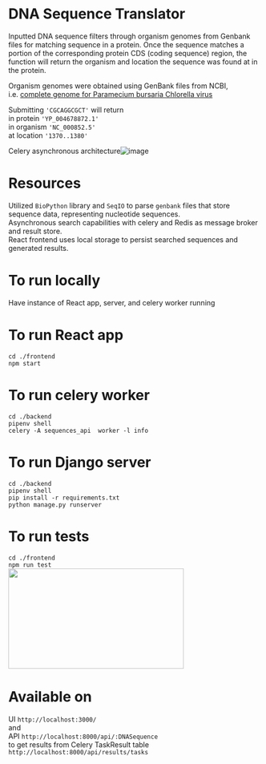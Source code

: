 # DNA Sequence Translator
Inputted DNA sequence filters through organism genomes from Genbank files for matching sequence in a protein. Once the sequence matches a portion of the corresponding protein CDS (coding sequence) region, the function will return the organism and location the sequence was found at in the protein.


Organism genomes were obtained using GenBank files from NCBI, <br/> i.e. [complete genome for Paramecium bursaria Chlorella virus](https://www.ncbi.nlm.nih.gov/nuccore/NC_000852.5)


Submitting ``'CGCAGGCGCT'`` will return <br/> 
in protein ``'YP_004678872.1'`` <br/> 
in organism ``'NC_000852.5'`` <br/>
at location ``'1370..1380'``

Celery asynchronous architecture![image](https://user-images.githubusercontent.com/55855284/147893245-450e234e-c266-462a-b1b0-279c01837733.png)


# Resources
Utilized `BioPython` library and `SeqIO` to parse `genbank` files that store sequence data, representing nucleotide sequences. <br/> 
Asynchronous search capabilities with celery and Redis as message broker and result store. <br/> 
React frontend uses local storage to persist searched sequences and generated results.

# To run locally
Have instance of React app, server, and celery worker running

# To run React app
``cd ./frontend`` <br/>
``npm start``

# To run celery worker
``cd ./backend`` <br/>
``pipenv shell`` <br/>
``celery -A sequences_api  worker -l info``

# To run Django server
``cd ./backend`` <br/>
``pipenv shell`` <br/>
``pip install -r requirements.txt`` <br/>
``python manage.py runserver``

# To run tests
``cd ./frontend`` <br/>
``npm run test`` <br/>
<img src="https://user-images.githubusercontent.com/55855284/148110251-ab88919d-d765-4ffd-a1a5-48a2feab156e.png" width="350" height="200" />

# Available on
UI ``http://localhost:3000/`` <br/> and <br/> 
API ``http://localhost:8000/api/:DNASequence``
<br/> to get results from Celery TaskResult table <br/> 
 ``http://localhost:8000/api/results/tasks``
